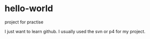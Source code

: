 # hello-world
project for practise

I just want to learn github.
I usually used the svn or p4 for my project.
